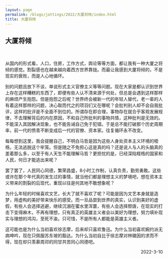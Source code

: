 ```yaml
---
layout: page
permalink: /blogs/jottings/2022/大厦将倾/index.html
title: 大厦将倾
---
```


## 大厦将倾
<br>

从国内的形式看，人口，住房，工作方式，舆论等等方面，都让我有一种大厦之将倾的感觉。割裂感也在越来越向着西方世界靠拢。而最让我感到大厦将倾的，不是现实的衰败，而是人心地循环。

别的问题且放下不谈，单说形式主义官僚主义等等问题。现在大家是都认识到世界上存在这样糟糕的东西了，即便有些人认不清来源于何处，但总是会遇到这样那样的麻烦产生抱怨。但是抱怨之后呢？世界终会被新一代的年轻人替代，老一辈的人有着这样那样的问题，决心取而代之的项羽们又在哪呢？会批判别人却不会自我批评，这样的批评是不全面不到位的。所谓存在即合理，事物存在就合乎客观发展规律，不去理解背后的内在原因，不和自己所批判的事物共情，这种批判是无效的。不能深入其因解决现象，也不能告诫自己免于犯错。于是总不能打破那个历史周期率，前一代的愤青不断变成后一代的官僚、资本家。往复循环永不改变。

每每想到这里，我会提醒自己，不明白马哲是因为这些人身处资本主义环境的桎梏，无法逃脱这个牢笼。但是随之不免担心这是真的吗？还是说人与人的头脑真的差着那么多，以至于有人天生不能理解马哲？更担忧的是，已经深陷桎梏的国家和人民，何日才能逃出来呢？

罢了罢了，人民同心同德，繁荣昌盛，8小时工作制，认真负责，勤劳勇敢。这些或许在那个年代真的发生过的事情，就当他们都是理想主义的梦境吧，想在资本主义带来的割裂的后现代，重现以往是何其地不敢想象呢？

为什么年轻的时候喜欢文艺，长大了就不喜欢了呢？可能是因为文艺本身就是造梦，用虚构的美好带来快乐的感受。而一旦品尝到世界的真实，认识到美好的虚假，有些人会选择逃避，继续沉溺在蜜水里浑噩，有些人会选择颓唐，在现实的打击下变得麻木，不再有理想，只有真正的英雄主义者会以美好为理想，努力填补现实与理想的鸿沟，至死不渝。只可惜，不是所有人都能是英雄主义者。

这可能也是为什么当初喜欢徐志摩，后来却只喜欢鲁迅。为什么当初喜欢婉约派无病呻吟，现在只佩服苏东坡的豁达。为什么当初自比于徐志摩对林徽因的求而不得，现在却只羡慕周邓的同甘共苦同心同德吧。

<p align="right">2022-3-10</p>
